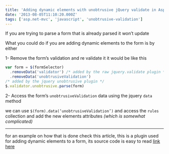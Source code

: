 ```yaml
---
title: 'Adding dynamic elements with unobtrusive jQuery validate in Asp.net-Mvc'
date: '2013-08-05T11:10:20.000Z'
tags: ['asp.net-mvc', 'javascript', 'unobtrusive-validation']
---
```


If you are trying to parse a form that is already parsed it won’t update

What you could do if you are adding dynamic elements to the form is by either

1- Remove the form’s validation and re validate it it would be like this

```javascript
var form = $(formSelector)
  .removeData('validator') /* added by the raw jquery.validate plugin */
  .removeData('unobtrusiveValidation')
/* added by the jquery unobtrusive plugin */
$.validator.unobtrusive.parse(form)
```

2- Access the form’s `unobtrusiveValidation` data using the jquery `data` method

we can use `$(form).data(‘unobtrusiveValidation’)` and access the `rules` collection and add the new elements attributes _(which is somewhat complicated)_

---

for an example on how that is done check this article, this is a plugin used for adding dynamic elements to a form, its source code is easy to read [link here](http://xhalent.wordpress.com/2011/01/24/applying-unobtrusive-validation-to-dynamic-content/)
